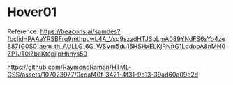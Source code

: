 # Hover01

Reference: https://beacons.ai/samdes?fbclid=PAAaYRSBFrq9mthpJwL4A_Vsg9szzdHTJSpLmA089YNdFS6sYo4ze887fG0S0_aem_th_AULLG_6G_WSVm5du16HSHxELKjRNftG1LqdooA8nMN0ZP1JT0lZbaKtepjIpHhhys50


https://github.com/RaymondRaman/HTML-CSS/assets/107023977/0cdaf40f-3421-4f31-9b13-39ad60a09e2d

